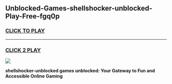 
## Unblocked-Games-shellshocker-unblocked-Play-Free-fgq0p
<h3>
<a href="https://premium76.site?title=shellshocker-unblocked&ref=23A">CLICK TO PLAY</a></h3>
<hr>

<h3>
<a href="https://premium76.site?title=shellshocker-unblocked&ref=23A">CLICK 2 PLAY</a>
  
</h3>

<a href="https://premium76.site?title=shellshocker-unblocked&ref=23A"><img src="https://clearcache.store/games.png"></a>


**shellshocker-unblocked games unblocked: Your Gateway to Fun and Accessible Online Gaming**
